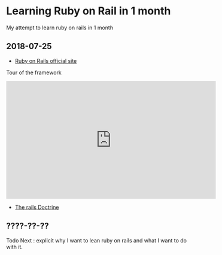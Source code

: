 # Learning Ruby on Rail in 1 month
My attempt to learn ruby on rails in 1 month

## 2018-07-25

* [Ruby on Rails official site](https://rubyonrails.org/)

Tour of the framework
<iframe width="560" height="315" src="https://www.youtube.com/embed/OaDhY_y8WTo" frameborder="0" allow="autoplay; encrypted-media" allowfullscreen></iframe>

* [The rails Doctrine](https://rubyonrails.org/doctrine/)

## ????-??-??
Todo Next : explicit why I want to lean ruby on rails and what I want to do with it.